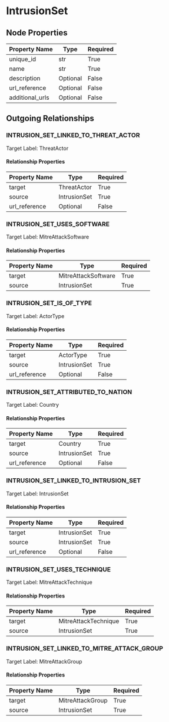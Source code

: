 
# IntrusionSet

## Node Properties

| Property Name | Type | Required |
| ------------- | ---- | -------- |
| unique_id | str | True |
| name | str | True |
| description | Optional | False |
| url_reference | Optional | False |
| additional_urls | Optional | False |



## Outgoing Relationships

### INTRUSION_SET_LINKED_TO_THREAT_ACTOR

Target Label: ThreatActor

#### Relationship Properties

| Property Name | Type | Required |
| ------------- | ---- | -------- |
| target | ThreatActor | True |
| source | IntrusionSet | True |
| url_reference | Optional | False |


### INTRUSION_SET_USES_SOFTWARE

Target Label: MitreAttackSoftware

#### Relationship Properties

| Property Name | Type | Required |
| ------------- | ---- | -------- |
| target | MitreAttackSoftware | True |
| source | IntrusionSet | True |


### INTRUSION_SET_IS_OF_TYPE

Target Label: ActorType

#### Relationship Properties

| Property Name | Type | Required |
| ------------- | ---- | -------- |
| target | ActorType | True |
| source | IntrusionSet | True |
| url_reference | Optional | False |


### INTRUSION_SET_ATTRIBUTED_TO_NATION

Target Label: Country

#### Relationship Properties

| Property Name | Type | Required |
| ------------- | ---- | -------- |
| target | Country | True |
| source | IntrusionSet | True |
| url_reference | Optional | False |


### INTRUSION_SET_LINKED_TO_INTRUSION_SET

Target Label: IntrusionSet

#### Relationship Properties

| Property Name | Type | Required |
| ------------- | ---- | -------- |
| target | IntrusionSet | True |
| source | IntrusionSet | True |
| url_reference | Optional | False |


### INTRUSION_SET_USES_TECHNIQUE

Target Label: MitreAttackTechnique

#### Relationship Properties

| Property Name | Type | Required |
| ------------- | ---- | -------- |
| target | MitreAttackTechnique | True |
| source | IntrusionSet | True |


### INTRUSION_SET_LINKED_TO_MITRE_ATTACK_GROUP

Target Label: MitreAttackGroup

#### Relationship Properties

| Property Name | Type | Required |
| ------------- | ---- | -------- |
| target | MitreAttackGroup | True |
| source | IntrusionSet | True |




